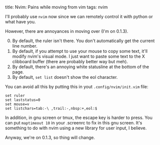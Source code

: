 title: Nvim: Pains while moving from vim
tags: nvim

I'll probably use `nvim` now since we can remotely control it with python or what have you.

However, there are annoyances in moving over (I'm on 0.1.3).

0. By default, the ruler isn't there. You don't automatically get the current line number.
0. By default, if you attempt to use your mouse to copy some text, it'll modify nvim's visual mode. I just want to paste some text to the X clibboard buffer (there are probably better way but meh).
0. By default, there's an annoying white statusline at the bottom of the page.
0. By default, `set list` doesn't show the eol character.

You can avoid all this by putting this in yout `.config/nvim/init.vim` file:

    set ruler
    set laststatus=0
    set mouse=v
    set listchars=tab:-\ ,trail:-,nbsp:+,eol:$

In addition, in gnu screen or tmux, the escape key is harder to press. You can put `maptimeout 10` in your .screenrc to fix in this gnu screen. It's something to do with nvim using a new library for user input, I believe.

Anyway, we're on 0.1.3, so thing will change.
